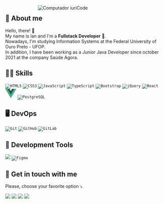 <img src="https://raw.githubusercontent.com/MicaelliMedeiros/micaellimedeiros/master/image/computer-illustration.png" min-width="400px" max-width="400px" width="400px" align="right" alt="Computador iuriCode">

## 🥷 About me
<p align="left"> 
  Hello, there! 👋<br>My name is Ian and I'm a <strong>Fullstack Developer</strong> 🚀.<br>
  Nowadays, I'm studying Information Systems at the Federal University of Ouro Preto - UFOP.<br>
  In addition, I have been working as a Junior Java Developer since october 2021 at the company Saúde Agora.
</p>

## 👨‍💻 Skills
<p align="left">
  <code><img src="https://logodownload.org/wp-content/uploads/2016/10/html5-logo-9.png" alt="HTML5" height="30px" /></code>
  <code><img src="https://w7.pngwing.com/pngs/604/592/png-transparent-css3-cascading-style-sheets-logo-html-beautify-blue-angle-text-thumbnail.png" alt="CSS3" height="30px" /></code>
  <code><img src="https://upload.wikimedia.org/wikipedia/commons/thumb/9/99/Unofficial_JavaScript_logo_2.svg/2048px-Unofficial_JavaScript_logo_2.svg.png" alt="JavaScript" height="30px" /></code>
  <code><img src="https://upload.wikimedia.org/wikipedia/commons/thumb/4/4c/Typescript_logo_2020.svg/1200px-Typescript_logo_2020.svg.png" alt="TypeScript" height="30px" /></code>
  <code><img src="https://cdn.iconscout.com/icon/free/png-256/bootstrap-226077.png" alt="Bootstrap" height="30px" /></code>
  <code><img src="https://www.iconninja.com/files/808/270/552/jquery-javascript-icon.svg" alt="jQuery" height="30px" /></code>
  <code><img src="https://cdn.iconscout.com/icon/free/png-256/react-1-282599.png" alt="React" height="30px" /></code>
  <code><img src="https://github.com/ianlgk/ianlgk/blob/main/assets/vuejs.png" alt="VueJS" height="30px" /></code>
  <code><img src="https://upload.wikimedia.org/wikipedia/commons/thumb/2/29/Postgresql_elephant.svg/1200px-Postgresql_elephant.svg.png" alt="PostgreSQL" height="30px" /></code>
</p>

## 🖥️ DevOps
<p align="left">
    <code><img src="https://git-scm.com/images/logos/downloads/Git-Icon-1788C.png" alt="Git" width="30px" /></code>
    <code><img src="https://cdn-icons-png.flaticon.com/512/25/25231.png" alt="GitHub" width="30px" /></code>
    <code><img src="https://cdn.iconscout.com/icon/free/png-256/gitlab-3628793-3030155.png" alt="GitLab" width="30px" /></code>
</p>

## 💼 Development Tools
<p align="left">
  <code><img src="https://upload.wikimedia.org/wikipedia/commons/thumb/9/9a/Visual_Studio_Code_1.35_icon.svg/1024px-Visual_Studio_Code_1.35_icon.svg.png" width="30px" /></code>
  <code><img src="https://static.figma.com/app/icon/1/icon-128.png" alt="Figma" width="30px" /></code>
</p>

## 💌 Get in touch with me
<p align="left">
   Please, choose your favorite option ⤵️
</p>

<p align="left">
  <a href="mailto: ilangkammer16@gmail.com" alt="Gmail" target="_blank">
  <img src="https://img.shields.io/badge/-Gmail-FF0000?style=flat-square&labelColor=FF0000&logo=gmail&logoColor=white&link=ilangkammer16@gmail.com" /></a>

  <a href="https://www.linkedin.com/in/ian-langkammer-batista-a32b79169/" alt="Linkedin" target="_blank">
  <img src="https://img.shields.io/badge/-Linkedin-0e76a8?style=flat-square&logo=Linkedin&logoColor=white&link=https://www.linkedin.com/in/ian-langkammer-batista-a32b79169/" /></a>

  <a href="https://api.whatsapp.com/send?phone=5533988459751" alt="WhatsApp" target="_blank">
  <img src="https://img.shields.io/badge/-WhatsApp-25d366?style=flat-square&labelColor=25d366&logo=whatsapp&logoColor=white&link=https://api.whatsapp.com/send?phone=5533988459751"/></a>

  <a href="https://www.instagram.com/ianlgk/" alt="Instagram" target="_blank">
  <img src="https://img.shields.io/badge/-Instagram-DF0174?style=flat-square&labelColor=DF0174&logo=instagram&logoColor=white&link=https://www.instagram.com/ianlgk/"/></a>
</p>  

